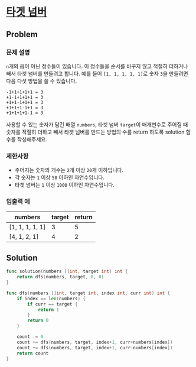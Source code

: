 # [타겟 넘버](https://school.programmers.co.kr/learn/courses/30/lessons/43165)

## Problem

### 문제 설명

`n`개의 음이 아닌 정수들이 있습니다. 이 정수들을 순서를 바꾸지 않고 적절히 더하거나 빼서 타겟 넘버를 만들려고 합니다. 예를 들어 `[1, 1, 1, 1, 1]`로 숫자 `3`을 만들려면 다음 다섯 방법을 쓸 수 있습니다.

```
-1+1+1+1+1 = 3
+1-1+1+1+1 = 3
+1+1-1+1+1 = 3
+1+1+1-1+1 = 3
+1+1+1+1-1 = 3
```

사용할 수 있는 숫자가 담긴 배열 `numbers`, 타겟 넘버 `target`이 매개변수로 주어질 때 숫자를 적절히 더하고 빼서 타겟 넘버를 만드는 방법의 수를 return 하도록 solution 함수를 작성해주세요.

### 제한사항

- 주어지는 숫자의 개수는 `2`개 이상 `20`개 이하입니다.
- 각 숫자는 `1` 이상 `50` 이하인 자연수입니다.
- 타겟 넘버는 `1` 이상 `1000` 이하인 자연수입니다.

### 입출력 예

| numbers | target | return |
| --- | --- | --- |
| [1, 1, 1, 1, 1] | 3 | 5 |
| [4, 1, 2, 1] | 4 | 2 |

## Solution

```go
func solution(numbers []int, target int) int {
	return dfs(numbers, target, 0, 0)
}

func dfs(numbers []int, target int, index int, curr int) int {
	if index == len(numbers) {
		if curr == target {
			return 1
		}
		return 0
	}

	count := 0
	count += dfs(numbers, target, index+1, curr+numbers[index])
	count += dfs(numbers, target, index+1, curr-numbers[index])
	return count
}
```